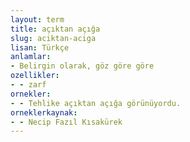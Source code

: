 ```yaml
---
layout: term
title: açıktan açığa
slug: aciktan-aciga
lisan: Türkçe
anlamlar:
- Belirgin olarak, göz göre göre
ozellikler:
- - zarf
ornekler:
- - Tehlike açıktan açığa görünüyordu.
orneklerkaynak:
- - Necip Fazıl Kısakürek
---
```


